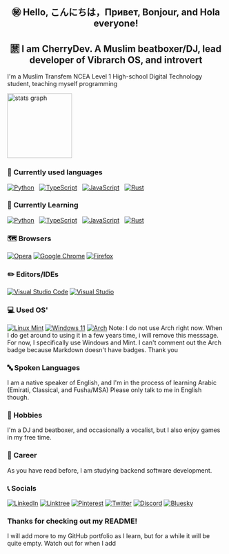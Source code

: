 <h2 align="center">㊙️ Hello, こんにちは，Привет, Bonjour, and Hola everyone!</h2>
<h2 align="center">🈲 I am CherryDev. A Muslim beatboxer/DJ, lead developer of Vibrarch OS, and introvert</h2>

I'm a Muslim Transfem NCEA Level 1 High-school Digital Technology student, teaching myself programming<br>

<img src="https://github-readme-stats.vercel.app/api?username=CherryDev-Arch&theme=dracula&locale=en&hide_border=false" height="150" alt="stats graph"  />

### 📁 Currently used languages

[![Python](https://img.shields.io/badge/Python-%233776AB.svg?style=for-the-badge&logo=Python&logoColor=white)](https://www.python.org/) &nbsp;
[![TypeScript](https://img.shields.io/badge/TypeScript-%23007ACC.svg?style=for-the-badge&logo=typescript&logoColor=white)](https://www.typescriptlang.org) &nbsp;
[![JavaScript](https://img.shields.io/badge/JavaScript-%23F7DF1E.svg?style=for-the-badge&logo=JavaScript&logoColor=black)](https://developer.mozilla.org/en-US/docs/Web/JavaScript) &nbsp;
[![Rust](https://img.shields.io/badge/Rust-%23000000.svg?style=for-the-badge&logo=rust&logoColor=white)](https://www.rust-lang.org/)


### 🚀 Currently Learning

[![Python](https://img.shields.io/badge/Python-%233776AB.svg?style=for-the-badge&logo=Python&logoColor=white)](https://www.python.org/) &nbsp;
[![TypeScript](https://img.shields.io/badge/TypeScript-%23007ACC.svg?style=for-the-badge&logo=typescript&logoColor=white)](https://www.typescriptlang.org) &nbsp;
[![JavaScript](https://img.shields.io/badge/JavaScript-%23F7DF1E.svg?style=for-the-badge&logo=JavaScript&logoColor=black)](https://developer.mozilla.org/en-US/docs/Web/JavaScript) &nbsp;
[![Rust](https://img.shields.io/badge/Rust-%23000000.svg?style=for-the-badge&logo=rust&logoColor=white)](https://www.rust-lang.org/)


### 🗺️ Browsers

[![Opera](https://img.shields.io/badge/Opera-FF1B2D?style=for-the-badge&logo=Opera&logoColor=white)](https://www.opera.com/air)
[![Google Chrome](https://img.shields.io/badge/Google%20Chrome-4285F4?style=for-the-badge&logo=GoogleChrome&logoColor=white)](https://www.google.com/chrome/)
[![Firefox](https://img.shields.io/badge/Firefox-FF7139?style=for-the-badge&logo=Firefox-Browser&logoColor=white)](https://zen-browser.app/)

### ✏️ Editors/IDEs

[![Visual Studio Code](https://img.shields.io/badge/Visual%20Studio%20Code-0078d7.svg?style=for-the-badge&logo=visual-studio-code&logoColor=white)](https://code.visualstudio.com/)
[![Visual Studio](https://img.shields.io/badge/Visual%20Studio-5C2D91.svg?style=for-the-badge&logo=visual-studio&logoColor=white)](https://visualstudio.microsoft.com/)


### 💻 Used OS'

[![Linux Mint](https://img.shields.io/badge/Linux%20Mint-87CF3E?style=for-the-badge&logo=Linux%20Mint&logoColor=white)](https://linuxmint.com)
[![Windows 11](https://img.shields.io/badge/Windows%2011-%230079d5.svg?style=for-the-badge&logo=Windows%2011&logoColor=white)](https://www.microsoft.com/en-us/software-download/windows11)
[![Arch](https://img.shields.io/badge/Arch%20Linux-1793D1?logo=arch-linux&logoColor=fff&style=for-the-badge)](https://archlinux.org/)
Note: I do not use Arch right now. When I do get around to using it in a few years time, i will remove this messsage. For now, I specifically use Windows and Mint. I can't comment out the Arch badge because Markdown doesn't have badges. Thank you

### 🔤 Spoken Languages

I am a native speaker of English, and I'm in the process of learning Arabic (Emirati, Classical, and Fusha/MSA)
Please only talk to me in English though.

### 📔 Hobbies

I'm a DJ and beatboxer, and occasionally a vocalist, but I also enjoy games in my free time.

### 📝 Career

As you have read before, I am studying backend software development.

### 📞 Socials

[![LinkedIn](https://img.shields.io/badge/linkedin-%230077B5.svg?style=for-the-badge&logo=linkedin&logoColor=white)](https://www.linkedin.com/in/joshua-miller-56a63a355/)
[![Linktree](https://img.shields.io/badge/linktree-1de9b6?style=for-the-badge&logo=linktree&logoColor=white)](https://linktr.ee/TERMINL_SOCHI)
[![Pinterest](https://img.shields.io/badge/Pinterest-%23E60023.svg?style=for-the-badge&logo=Pinterest&logoColor=white)](https://nz.pinterest.com/TERMINL_SOCHI/)
[![Twitter](https://img.shields.io/badge/X-%23000000.svg?style=for-the-badge&logo=X&logoColor=white)](https://bsky.app/profile/terminl-sochi.bsky.social)
[![Discord](https://img.shields.io/badge/Discord-%235865F2.svg?style=for-the-badge&logo=discord&logoColor=white)](https://discord.gg/dX5sVZhQke)
[![Bluesky](https://img.shields.io/badge/Bluesky-0285FF?style=for-the-badge&logo=Bluesky&logoColor=white)](https://bsky.app/profile/terminl-sochi.bsky.social)

### Thanks for checking out my README!
I will add more to my GitHub portfolio as I learn, but for a while it will be quite empty.
Watch out for when I add 
